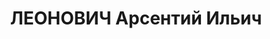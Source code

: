 ---
title: ЛЕОНОВИЧ Арсентий Ильич
description: '1884 г.р., урож. г.Киева, украинец, гр.СССР, с/происх. из торговцев,
  жит. ст.Константиновская АЧК, техник коммунально-жилищного треста Константиновского
  РИКа АЧК.

  Арестован 04.06.1937 г. Константиновским РО УНКВД по АЧК по ст.58-8-11 УК РСФСР.

  Осужден 15.12.1937 г. ВК верховного суда СССР по ст.ст.58-8-11 УК РСФСР к расстрелу.
  Приговор приведён в исполнение 15.12.1937 г. в г.Ростове-на-Дону. 20.06.1957 г.
  ВК Верховного суда СССР дело в отношении Леоновича А.И. производством прекращено,
  за отсутствием состава преступления.'
---